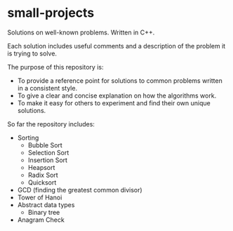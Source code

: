 # small-projects
Solutions on well-known problems. Written in C++.

Each solution includes useful comments and a description of the problem it is trying to solve.

The purpose of this repository is:
- To provide a reference point for solutions to common problems written in a consistent style.
- To give a clear and concise explanation on how the algorithms work.
- To make it easy for others to experiment and find their own unique solutions.

So far the repository includes:
- Sorting
  - Bubble Sort
  - Selection Sort
  - Insertion Sort
  - Heapsort
  - Radix Sort
  - Quicksort
- GCD (finding the greatest common divisor)
- Tower of Hanoi
- Abstract data types
  - Binary tree
- Anagram Check
